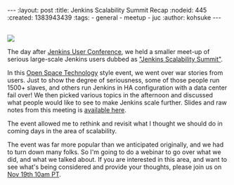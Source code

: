 --- :layout: post :title: Jenkins Scalability Summit Recap :nodeid: 445 :created: 1383943439 :tags: - general - meetup - juc :author: kohsuke ---

[  
![](http://upload.wikimedia.org/wikipedia/commons/thumb/a/ac/Lepidoptera_wing.jpg/220px-Lepidoptera_wing.jpg)  
](<http://en.wikipedia.org/wiki/Scale_(anatomy)>)

The day after [Jenkins User Conference](http://jenkins-ci.org/content/jenkins-user-conference-completely-full), we held a smaller meet-up of serious large-scale Jenkins users dubbed as ["Jenkins Scalability Summit"](http://www.meetup.com/jenkinsmeetup/events/126595572/).

In this [Open Space Technology](http://en.wikipedia.org/wiki/Open_Space_Technology) style event, we went over war stories from users. Just to show the degree of seriousness, some of those people run 1500+ slaves, and others run Jenkins in HA configuration with a data center fail over! We then picked various topics in the afternoon and discussed what people would like to see to make Jenkins scale further. Slides and raw notes from this meeting is [available here](http://bit.ly/jss13).

The event allowed me to rethink and revisit what I thought we should do in coming days in the area of scalability.

The event was far more popular than we anticipated originally, and we had to turn down many folks. So I'm going to do a webinar to go over what we did, and what we talked about. If you are interested in this area, and want to see what's being considered and provide your thoughts, please join us on [Nov 19th 10am PT](http://www.cloudbees.com/webinars/jenkins-scalability-summit-recap.cb).
